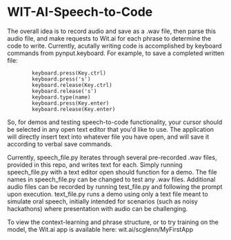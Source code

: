 # WIT-AI-Speech-to-Code

The overall idea is to record audio and save as a .wav file, then parse this audio file, and make requests to Wit.ai for each phrase to determine the code to write. Currently, acutally writing code is accomplished by keyboard commands from pynput.keyboard. For example, to save a completed written file:

            keyboard.press(Key.ctrl)
            keyboard.press('s')
            keyboard.release(Key.ctrl)
            keyboard.release('s')
            keyboard.type(name)
            keyboard.press(Key.enter)
            keyboard.release(Key.enter)
            
So, for demos and testing speech-to-code functionality, your cursor should be selected in any open text editor that you'd like to use. The application will directly insert text into whatever file you have open, and will save it according to verbal save commands.
            
Currently, speech_file.py iterates through several pre-recorded .wav files, provided in this repo, and writes text for each. Simply running speech_file.py with a text editor open should function for a demo. The file names in speech_file.py can be changed to test any .wav files. Additional audio files can be recorded by running test_file.py and following the prompt upon execution. text_file.py runs a demo using only a text file meant to simulate oral speech, initially intended for scenarios (such as noisy hackathons) where presentation with audio can be challenging.

To view the context-learning and phrase structure, or to try training on the model, the Wit.ai app is available here:
wit.ai/scglenn/MyFirstApp
